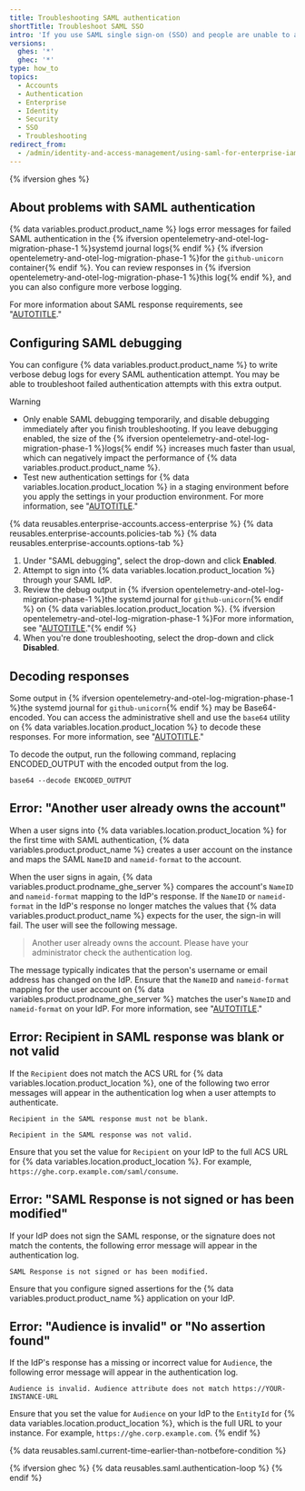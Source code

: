 ```yaml
---
title: Troubleshooting SAML authentication
shortTitle: Troubleshoot SAML SSO
intro: 'If you use SAML single sign-on (SSO) and people are unable to authenticate to access {% data variables.product.github %}, you can troubleshoot the problem.'
versions:
  ghes: '*'
  ghec: '*'
type: how_to
topics:
  - Accounts
  - Authentication
  - Enterprise
  - Identity
  - Security
  - SSO
  - Troubleshooting
redirect_from:
  - /admin/identity-and-access-management/using-saml-for-enterprise-iam/troubleshooting-saml-authentication
---
```


{% ifversion ghes %}

## About problems with SAML authentication

{% data variables.product.product_name %} logs error messages for failed SAML authentication in the {% ifversion opentelemetry-and-otel-log-migration-phase-1 %}systemd journal logs{% endif %} {% ifversion opentelemetry-and-otel-log-migration-phase-1 %}for the `github-unicorn` container{% endif %}. You can review responses in {% ifversion opentelemetry-and-otel-log-migration-phase-1 %}this log{% endif %}, and you can also configure more verbose logging.

For more information about SAML response requirements, see "[AUTOTITLE](/admin/identity-and-access-management/using-saml-for-enterprise-iam/saml-configuration-reference#saml-response-requirements)."

## Configuring SAML debugging

You can configure {% data variables.product.product_name %} to write verbose debug logs for every SAML authentication attempt. You may be able to troubleshoot failed authentication attempts with this extra output.

> [!WARNING]
> * Only enable SAML debugging temporarily, and disable debugging immediately after you finish troubleshooting. If you leave debugging enabled, the size of the {% ifversion opentelemetry-and-otel-log-migration-phase-1 %}logs{% endif %} increases much faster than usual, which can negatively impact the performance of {% data variables.product.product_name %}.
> * Test new authentication settings for {% data variables.location.product_location %} in a staging environment before you apply the settings in your production environment. For more information, see "[AUTOTITLE](/admin/installation/setting-up-a-github-enterprise-server-instance/setting-up-a-staging-instance)."

{% data reusables.enterprise-accounts.access-enterprise %}
{% data reusables.enterprise-accounts.policies-tab %}
{% data reusables.enterprise-accounts.options-tab %}
1. Under "SAML debugging", select the drop-down and click **Enabled**.
1. Attempt to sign into {% data variables.location.product_location %} through your SAML IdP.
1. Review the debug output in {% ifversion opentelemetry-and-otel-log-migration-phase-1 %}the systemd journal for `github-unicorn`{% endif %} on {% data variables.location.product_location %}. {% ifversion opentelemetry-and-otel-log-migration-phase-1 %}For more information, see "[AUTOTITLE](/admin/monitoring-and-managing-your-instance/monitoring-your-instance/about-system-logs#system-logs-in-the-systemd-journal-for-github-enterprise-server)."{% endif %}
1. When you're done troubleshooting, select the drop-down and click **Disabled**.

## Decoding responses

Some output in {% ifversion opentelemetry-and-otel-log-migration-phase-1 %}the systemd journal for `github-unicorn`{% endif %} may be Base64-encoded. You can access the administrative shell and use the `base64` utility on {% data variables.location.product_location %} to decode these responses. For more information, see "[AUTOTITLE](/admin/configuration/configuring-your-enterprise/accessing-the-administrative-shell-ssh)."

To decode the output, run the following command, replacing ENCODED_OUTPUT with the encoded output from the log.

```shell
base64 --decode ENCODED_OUTPUT
```

## Error: "Another user already owns the account"

When a user signs into {% data variables.location.product_location %} for the first time with SAML authentication, {% data variables.product.product_name %} creates a user account on the instance and maps the SAML `NameID` and `nameid-format` to the account.

When the user signs in again, {% data variables.product.prodname_ghe_server %} compares the account's `NameID` and `nameid-format` mapping to the IdP's response. If the `NameID` or `nameid-format` in the IdP's response no longer matches the values that {% data variables.product.product_name %} expects for the user, the sign-in will fail. The user will see the following message.

> Another user already owns the account. Please have your administrator check the authentication log.

The message typically indicates that the person's username or email address has changed on the IdP. Ensure that the `NameID` and `nameid-format` mapping for the user account on {% data variables.product.prodname_ghe_server %} matches the user's `NameID` and `nameid-format` on your IdP. For more information, see "[AUTOTITLE](/admin/identity-and-access-management/using-saml-for-enterprise-iam/updating-a-users-saml-nameid)."

## Error: Recipient in SAML response was blank or not valid

If the `Recipient` does not match the ACS URL for {% data variables.location.product_location %}, one of the following two error messages will appear in the authentication log when a user attempts to authenticate.

```text
Recipient in the SAML response must not be blank.
```

```text
Recipient in the SAML response was not valid.
```

Ensure that you set the value for `Recipient` on your IdP to the full ACS URL for {% data variables.location.product_location %}. For example, `https://ghe.corp.example.com/saml/consume`.

## Error: "SAML Response is not signed or has been modified"

If your IdP does not sign the SAML response, or the signature does not match the contents, the following error message will appear in the authentication log.

```text
SAML Response is not signed or has been modified.
```

Ensure that you configure signed assertions for the {% data variables.product.product_name %} application on your IdP.

## Error: "Audience is invalid" or "No assertion found"

If the IdP's response has a missing or incorrect value for `Audience`, the following error message will appear in the authentication log.

```text
Audience is invalid. Audience attribute does not match https://YOUR-INSTANCE-URL
```

Ensure that you set the value for `Audience` on your IdP to the `EntityId` for {% data variables.location.product_location %}, which is the full URL to your instance. For example, `https://ghe.corp.example.com`.
{% endif %}

{% data reusables.saml.current-time-earlier-than-notbefore-condition %}

{% ifversion ghec %}
{% data reusables.saml.authentication-loop %}
{% endif %}
